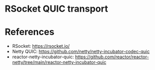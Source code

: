 RSocket QUIC transport
======================

# References

* RSocket: https://rsocket.io/
* Netty QUIC: https://github.com/netty/netty-incubator-codec-quic
* reactor-netty-incubator-quic: https://github.com/reactor/reactor-netty/tree/main/reactor-netty-incubator-quic

